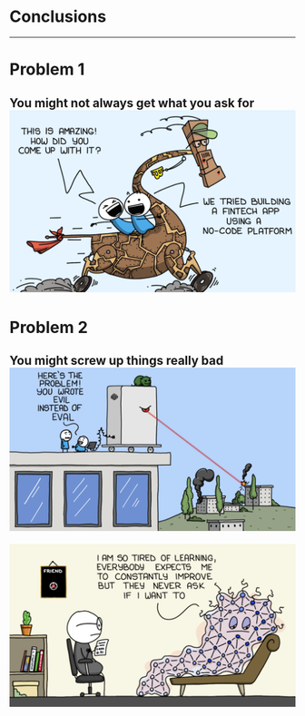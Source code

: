 # Conclusions
---
# Problem 1
You might not always get what you ask for
![image](https://github.com/cstefanache/templlmos/blob/main/images/problem-2.png?raw=true)
---
# Problem 2
You might screw up things really bad
![image](https://github.com/cstefanache/templlmos/blob/main/images/problem-1.png?raw=true)
---
![image](https://github.com/cstefanache/templlmos/blob/main/images/care-1.png?raw=true)
